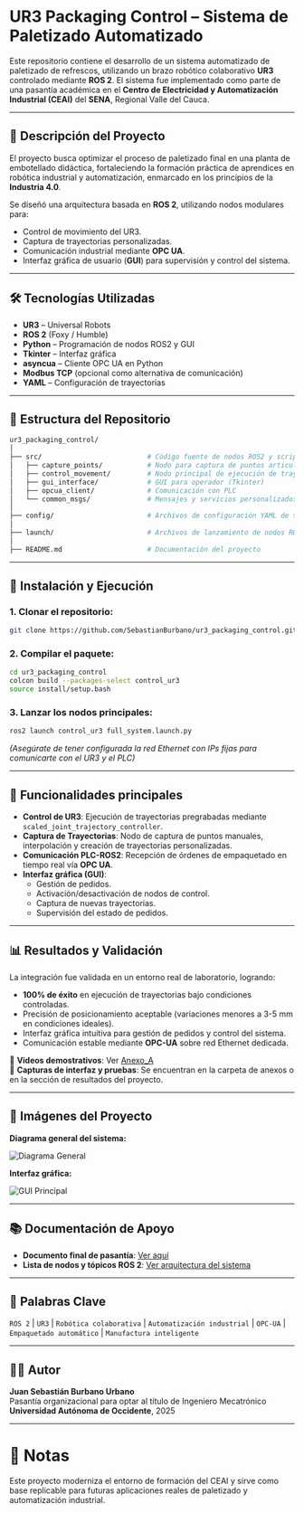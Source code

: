 
# UR3 Packaging Control – Sistema de Paletizado Automatizado

Este repositorio contiene el desarrollo de un sistema automatizado de paletizado de refrescos, utilizando un brazo robótico colaborativo **UR3** controlado mediante **ROS 2**. El sistema fue implementado como parte de una pasantía académica en el **Centro de Electricidad y Automatización Industrial (CEAI)** del **SENA**, Regional Valle del Cauca.

---

## 📄 Descripción del Proyecto

El proyecto busca optimizar el proceso de paletizado final en una planta de embotellado didáctica, fortaleciendo la formación práctica de aprendices en robótica industrial y automatización, enmarcado en los principios de la **Industria 4.0**.

Se diseñó una arquitectura basada en **ROS 2**, utilizando nodos modulares para:
- Control de movimiento del UR3.
- Captura de trayectorias personalizadas.
- Comunicación industrial mediante **OPC UA**.
- Interfaz gráfica de usuario (**GUI**) para supervisión y control del sistema.

---

## 🛠️ Tecnologías Utilizadas

- **UR3** – Universal Robots
- **ROS 2** (Foxy / Humble)
- **Python** – Programación de nodos ROS2 y GUI
- **Tkinter** – Interfaz gráfica
- **asyncua** – Cliente OPC UA en Python
- **Modbus TCP** (opcional como alternativa de comunicación)
- **YAML** – Configuración de trayectorias

---

## 📂 Estructura del Repositorio

```bash
ur3_packaging_control/
│
├── src/                          # Código fuente de nodos ROS2 y scripts de control
│   ├── capture_points/           # Nodo para captura de puntos articulares
│   ├── control_movement/         # Nodo principal de ejecución de trayectorias
│   ├── gui_interface/            # GUI para operador (Tkinter)
│   ├── opcua_client/             # Comunicación con PLC
│   └── common_msgs/              # Mensajes y servicios personalizados
│
├── config/                       # Archivos de configuración YAML de trayectorias
│
├── launch/                       # Archivos de lanzamiento de nodos ROS2
│
├── README.md                     # Documentación del proyecto
```

---

## 🚀 Instalación y Ejecución

### 1. Clonar el repositorio:
```bash
git clone https://github.com/SebastianBurbano/ur3_packaging_control.git
```

### 2. Compilar el paquete:
```bash
cd ur3_packaging_control
colcon build --packages-select control_ur3
source install/setup.bash
```

### 3. Lanzar los nodos principales:
```bash
ros2 launch control_ur3 full_system.launch.py
```
*(Asegúrate de tener configurada la red Ethernet con IPs fijas para comunicarte con el UR3 y el PLC)*

---

## 🧠 Funcionalidades principales

- **Control de UR3**: Ejecución de trayectorias pregrabadas mediante `scaled_joint_trajectory_controller`.
- **Captura de Trayectorias**: Nodo de captura de puntos manuales, interpolación y creación de trayectorias personalizadas.
- **Comunicación PLC-ROS2**: Recepción de órdenes de empaquetado en tiempo real vía **OPC UA**.
- **Interfaz gráfica (GUI)**:
  - Gestión de pedidos.
  - Activación/desactivación de nodos de control.
  - Captura de nuevas trayectorias.
  - Supervisión del estado de pedidos.

---

## 📊 Resultados y Validación

La integración fue validada en un entorno real de laboratorio, logrando:

- **100% de éxito** en ejecución de trayectorias bajo condiciones controladas.
- Precisión de posicionamiento aceptable (variaciones menores a 3-5 mm en condiciones ideales).
- Interfaz gráfica intuitiva para gestión de pedidos y control del sistema.
- Comunicación estable mediante **OPC-UA** sobre red Ethernet dedicada.

🎥 **Videos demostrativos**: Ver [Anexo_A](link_al_video)  
📸 **Capturas de interfaz y pruebas**: Se encuentran en la carpeta de anexos o en la sección de resultados del proyecto.

---

## 🔎 Imágenes del Proyecto

**Diagrama general del sistema:**

![Diagrama General](link_a_imagen_diagrama)

**Interfaz gráfica:**

![GUI Principal](link_a_imagen_gui)

---

## 📚 Documentación de Apoyo

- **Documento final de pasantía**: [Ver aquí](link_al_pdf_documento_final)
- **Lista de nodos y tópicos ROS 2**: [Ver arquitectura del sistema](link_a_documento_o_archivo)

---

## 🔑 Palabras Clave

`ROS 2` | `UR3` | `Robótica colaborativa` | `Automatización industrial` | `OPC-UA` | `Empaquetado automático` | `Manufactura inteligente`

---

## 👨‍💻 Autor

**Juan Sebastián Burbano Urbano**  
Pasantía organizacional para optar al título de Ingeniero Mecatrónico  
**Universidad Autónoma de Occidente**, 2025

---

# 📌 Notas

Este proyecto moderniza el entorno de formación del CEAI y sirve como base replicable para futuras aplicaciones reales de paletizado y automatización industrial.
